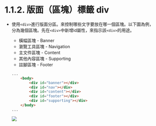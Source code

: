 # 1.1.2. 版面（區塊）標籤 div

* 使用`<div>`進行版面分區。來控制哪些文字要放在哪一個區塊。以下圖為例，分為幾個區塊。先在`<div>`中新增id屬性，來指示該`<div>`的用途。
	* 橫幅區塊 - Banner 
	* 瀏覽工具區塊 - Navigation
	* 主文件區塊 - Content
	* 其他內容區塊 - Supporting
	* 註腳區塊 - Footer
	
	```html
	...
		<body>
			<div id="banner"></div>
			<div id="nav"></div>
			<div id="content"></div>
			<div id="footer"></div>
			<div id="supporting"></div>
		</body>
	...
	```
	![](/assets/img4.png)
